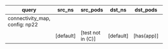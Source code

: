 |query|src_ns|src_pods|dst_ns|dst_pods|connection|
|---|---|---|---|---|---|
|connectivity_map, config: np22||||||
||[default]|[test not in (C)]|[default]|[has(app)]|All connections|


